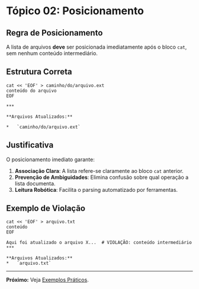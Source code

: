 # Tópico 02: Posicionamento

## Regra de Posicionamento

A lista de arquivos **deve** ser posicionada imediatamente após o bloco `cat`, sem nenhum conteúdo intermediário.

## Estrutura Correta

    cat << 'EOF' > caminho/do/arquivo.ext
    conteúdo do arquivo
    EOF

    ***

    **Arquivos Atualizados:**

    *   `caminho/do/arquivo.ext`

## Justificativa

O posicionamento imediato garante:
1.  **Associação Clara**: A lista refere-se claramente ao bloco `cat` anterior.
2.  **Prevenção de Ambiguidades**: Elimina confusão sobre qual operação a lista documenta.
3.  **Leitura Robótica**: Facilita o parsing automatizado por ferramentas.

## Exemplo de Violação

    cat << 'EOF' > arquivo.txt
    conteúdo
    EOF

    Aqui foi atualizado o arquivo X...  # VIOLAÇÃO: conteúdo intermediário
    ***

    **Arquivos Atualizados:**
    *   `arquivo.txt`

---

**Próximo:** Veja [Exemplos Práticos](topico_03.exemplos_praticos.md).
